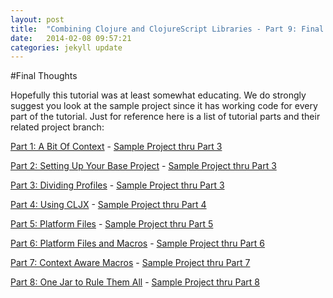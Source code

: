```yaml
---
layout: post
title:  "Combining Clojure and ClojureScript Libraries - Part 9: Final Thoughts"
date:   2014-02-08 09:57:21
categories: jekyll update
---
```


[8thLight]: https://8thlight.com
[speclj]:    https://github.com/slagyr/speclj 

[part_1]: http://andrewzures.github.io/jekyll/update/2014/02/08/clj-cljs-pt1-context.html 
[part_2]: http://andrewzures.github.io/jekyll/update/2014/02/08/clj-cljs-pt2-setup.html
[part_3]: http://andrewzures.github.io/jekyll/update/2014/02/08/clj-cljs-pt3-dividing-profiles.html
[part_4]: http://andrewzures.github.io/jekyll/update/2014/02/08/clj-cljs-pt4-cljx.html
[part_5]: http://andrewzures.github.io/jekyll/update/2014/02/08/clj-cljs-pt5-platform.html
[part_6]: http://andrewzures.github.io/jekyll/update/2014/02/08/clj-cljs-pt6-platform-and-macros.html
[part_7]: http://andrewzures.github.io/jekyll/update/2014/02/08/clj-cljs-pt7-if-macros.html
[part_8]: http://andrewzures.github.io/jekyll/update/2014/02/08/clj-cljs-pt8-combining-profiles.html
[part_9]: http://andrewzures.github.io/jekyll/update/2014/02/08/clj-cljs-pt9-final-thoughts.html

[project_part_1_thru_3]: https://github.com/AndrewZures/combining_clj_cljs_libraries/tree/part_1_thru_3_base_proj 
[project_part_4]: https://github.com/AndrewZures/combining_clj_cljs_libraries/tree/part_4_cljx 
[project_part_5]: https://github.com/AndrewZures/combining_clj_cljs_libraries/tree/part_5_platform
[project_part_6]: https://github.com/AndrewZures/combining_clj_cljs_libraries/tree/part_6_platform_and_macros 
[project_part_7]: https://github.com/AndrewZures/combining_clj_cljs_libraries/tree/part_7_context_macros 
[project_part_8]: https://github.com/AndrewZures/combining_clj_cljs_libraries/tree/part_8_one_jar



#Final Thoughts

Hopefully this tutorial was at least somewhat educating.  We do strongly suggest you look at  the sample project since it has working code for every part of the tutorial. Just for reference here is a list of tutorial parts and their related project branch:




[Part 1: A Bit Of Context][part_1] - [Sample Project thru Part 3][project_part_1_thru_3]

[Part 2: Setting Up Your Base Project][part_2] - [Sample Project thru Part 3][project_part_1_thru_3]

[Part 3: Dividing Profiles][part_3] - [Sample Project thru Part 3][project_part_1_thru_3]

[Part 4: Using CLJX][part_4] - [Sample Project thru Part 4][project_part_4]

[Part 5: Platform Files][part_5] - [Sample Project thru Part 5][project_part_5]

[Part 6: Platform Files and Macros][part_6] - [Sample Project thru Part 6][project_part_6]

[Part 7: Context Aware Macros][part_7] - [Sample Project thru Part 7][project_part_7]

[Part 8: One Jar to Rule Them All][part_8] - [Sample Project thru Part 8][project_part_8]

